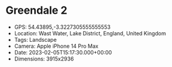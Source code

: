 # Greendale 2

- GPS: 54.43895,-3.3227305555555553
- Location: Wast Water, Lake District, England, United Kingdom
- Tags: Landscape
- Camera: Apple iPhone 14 Pro Max
- Date: 2023-02-05T15:17:30.000+00:00
- Dimensions: 3915x2936
